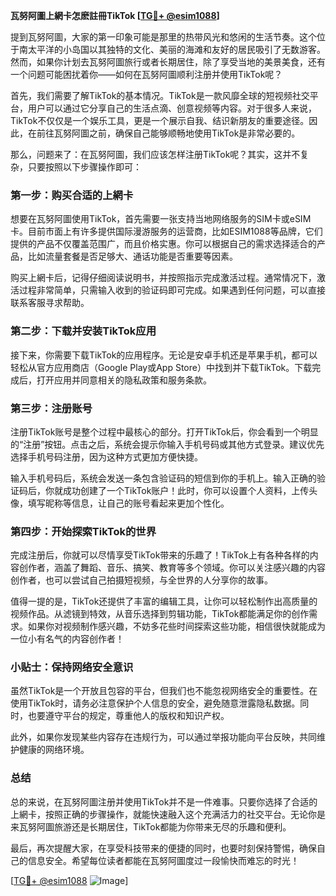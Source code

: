 **瓦努阿圖上網卡怎麽註冊TikTok [[TG💪+ @esim1088](https://t.me/s/esim1088)]**

提到瓦努阿圖，大家的第一印象可能是那里的热带风光和悠闲的生活节奏。这个位于南太平洋的小岛国以其独特的文化、美丽的海滩和友好的居民吸引了无数游客。然而，如果你计划去瓦努阿圖旅行或者长期居住，除了享受当地的美景美食，还有一个问题可能困扰着你——如何在瓦努阿圖顺利注册并使用TikTok呢？

首先，我们需要了解TikTok的基本情况。TikTok是一款风靡全球的短视频社交平台，用户可以通过它分享自己的生活点滴、创意视频等内容。对于很多人来说，TikTok不仅仅是一个娱乐工具，更是一个展示自我、结识新朋友的重要途径。因此，在前往瓦努阿圖之前，确保自己能够顺畅地使用TikTok是非常必要的。

那么，问题来了：在瓦努阿圖，我们应该怎样注册TikTok呢？其实，这并不复杂，只要按照以下步骤操作即可：

### 第一步：购买合适的上網卡

想要在瓦努阿圖使用TikTok，首先需要一张支持当地网络服务的SIM卡或eSIM卡。目前市面上有许多提供国际漫游服务的运营商，比如ESIM1088等品牌，它们提供的产品不仅覆盖范围广，而且价格实惠。你可以根据自己的需求选择适合的产品，比如流量套餐是否足够大、通话功能是否重要等因素。

购买上網卡后，记得仔细阅读说明书，并按照指示完成激活过程。通常情况下，激活过程非常简单，只需输入收到的验证码即可完成。如果遇到任何问题，可以直接联系客服寻求帮助。

### 第二步：下载并安装TikTok应用

接下来，你需要下载TikTok的应用程序。无论是安卓手机还是苹果手机，都可以轻松从官方应用商店（Google Play或App Store）中找到并下载TikTok。下载完成后，打开应用并同意相关的隐私政策和服务条款。

### 第三步：注册账号

注册TikTok账号是整个过程中最核心的部分。打开TikTok后，你会看到一个明显的“注册”按钮。点击之后，系统会提示你输入手机号码或其他方式登录。建议优先选择手机号码注册，因为这种方式更加方便快捷。

输入手机号码后，系统会发送一条包含验证码的短信到你的手机上。输入正确的验证码后，你就成功创建了一个TikTok账户！此时，你可以设置个人资料，上传头像，填写昵称等信息，让自己的账号看起来更加个性化。

### 第四步：开始探索TikTok的世界

完成注册后，你就可以尽情享受TikTok带来的乐趣了！TikTok上有各种各样的内容创作者，涵盖了舞蹈、音乐、搞笑、教育等多个领域。你可以关注感兴趣的内容创作者，也可以尝试自己拍摄短视频，与全世界的人分享你的故事。

值得一提的是，TikTok还提供了丰富的编辑工具，让你可以轻松制作出高质量的视频作品。从滤镜到特效，从音乐选择到剪辑功能，TikTok都能满足你的创作需求。如果你对视频制作感兴趣，不妨多花些时间探索这些功能，相信很快就能成为一位小有名气的内容创作者！

### 小贴士：保持网络安全意识

虽然TikTok是一个开放且包容的平台，但我们也不能忽视网络安全的重要性。在使用TikTok时，请务必注意保护个人信息的安全，避免随意泄露隐私数据。同时，也要遵守平台的规定，尊重他人的版权和知识产权。

此外，如果你发现某些内容存在违规行为，可以通过举报功能向平台反映，共同维护健康的网络环境。

### 总结

总的来说，在瓦努阿圖注册并使用TikTok并不是一件难事。只要你选择了合适的上網卡，按照正确的步骤操作，就能快速融入这个充满活力的社交平台。无论你是来瓦努阿圖旅游还是长期居住，TikTok都能为你带来无尽的乐趣和便利。

最后，再次提醒大家，在享受科技带来的便捷的同时，也要时刻保持警惕，确保自己的信息安全。希望每位读者都能在瓦努阿圖度过一段愉快而难忘的时光！

[[TG💪+ @esim1088](https://t.me/s/esim1088) ![Image](https://i.postimg.cc/4NQfJmqS/Snipaste-2025-05-13-00-14-12.png)]